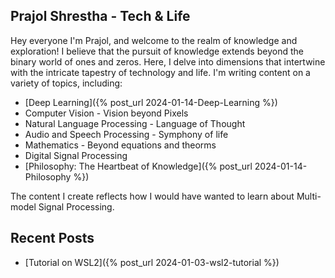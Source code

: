 ## Prajol Shrestha - Tech & Life

Hey everyone I'm Prajol, and welcome to the realm of knowledge and exploration! I believe that the pursuit of knowledge extends beyond the binary world of ones and zeros. Here, I delve into dimensions that intertwine with the intricate tapestry of technology and life. I'm writing content on a variety of topics, including:

- [Deep Learning]({% post_url 2024-01-14-Deep-Learning %})
- Computer Vision - Vision beyond Pixels
- Natural Language Processing - Language of Thought
- Audio and Speech Processing - Symphony of life
- Mathematics - Beyond equations and theorms
- Digital Signal Processing
- [Philosophy: The Heartbeat of Knowledge]({% post_url 2024-01-14-Philosophy %})


The content I create reflects how I would have wanted to learn about Multi-model Signal Processing.


## Recent Posts

- [Tutorial on WSL2]({% post_url 2024-01-03-wsl2-tutorial %})
